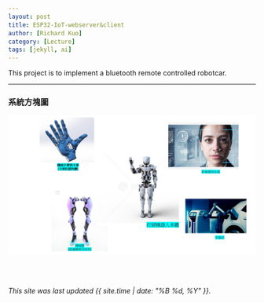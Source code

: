 ```yaml
---
layout: post
title: ESP32-IoT-webserver&client
author: [Richard Kuo]
category: [Lecture]
tags: [jekyll, ai]
---
```


This project is to implement a bluetooth remote controlled robotcar.

---


### 系統方塊圖
![](https://github.com/fairpus/MCU-Arduinoproject/blob/c0a5413337b0109f4e53203bc6ab5e65a75184b9/images/homework%20robot.jpg?raw=true)

<br>
<br>

*This site was last updated {{ site.time | date: "%B %d, %Y" }}.*

